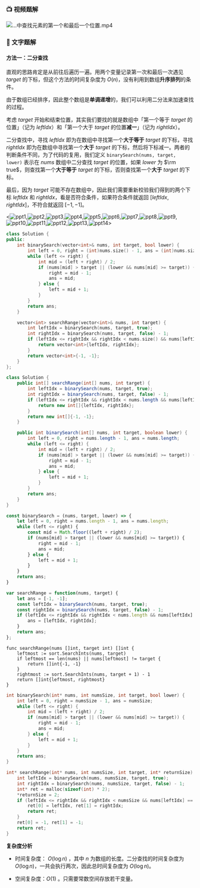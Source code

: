 ### 📺 视频题解  
![...中查找元素的第一个和最后一个位置.mp4](213522fb-128b-4c73-bb88-efd20280c04d)

### 📖 文字题解
#### 方法一：二分查找

直观的思路肯定是从前往后遍历一遍。用两个变量记录第一次和最后一次遇见 $\textit{target}$ 的下标，但这个方法的时间复杂度为 $O(n)$，没有利用到数组**升序排列**的条件。

由于数组已经排序，因此整个数组是**单调递增**的，我们可以利用二分法来加速查找的过程。

考虑 $\textit{target}$ 开始和结束位置，其实我们要找的就是数组中「第一个等于 $\textit{target}$ 的位置」（记为 $\textit{leftIdx}$）和「第一个大于 $\textit{target}$ 的位置**减一**」（记为 $\textit{rightIdx}$）。

二分查找中，寻找 $\textit{leftIdx}$ 即为在数组中寻找第一个**大于等于** $\textit{target}$ 的下标，寻找 $\textit{rightIdx}$ 即为在数组中寻找第一个**大于** $\textit{target}$ 的下标，然后将下标减一。两者的判断条件不同，为了代码的复用，我们定义 `binarySearch(nums, target, lower)` 表示在 $\textit{nums}$ 数组中二分查找 $\textit{target}$ 的位置，如果 $\textit{lower}$ 为 $\rm true$，则查找第一个**大于等于** $\textit{target}$ 的下标，否则查找第一个**大于** $\textit{target}$ 的下标。

最后，因为 $\textit{target}$ 可能不存在数组中，因此我们需要重新校验我们得到的两个下标 $\textit{leftIdx}$ 和 $\textit{rightIdx}$，看是否符合条件，如果符合条件就返回 $[\textit{leftIdx},\textit{rightIdx}]$，不符合就返回 $[-1,-1]$。

<![ppt1](https://assets.leetcode-cn.com/solution-static/34/1.png),![ppt2](https://assets.leetcode-cn.com/solution-static/34/2.png),![ppt3](https://assets.leetcode-cn.com/solution-static/34/3.png),![ppt4](https://assets.leetcode-cn.com/solution-static/34/4.png),![ppt5](https://assets.leetcode-cn.com/solution-static/34/5.png),![ppt6](https://assets.leetcode-cn.com/solution-static/34/6.png),![ppt7](https://assets.leetcode-cn.com/solution-static/34/7.png),![ppt8](https://assets.leetcode-cn.com/solution-static/34/8.png),![ppt9](https://assets.leetcode-cn.com/solution-static/34/9.png),![ppt10](https://assets.leetcode-cn.com/solution-static/34/10.png),![ppt11](https://assets.leetcode-cn.com/solution-static/34/11.png),![ppt12](https://assets.leetcode-cn.com/solution-static/34/12.png),![ppt13](https://assets.leetcode-cn.com/solution-static/34/13.png),![ppt14](https://assets.leetcode-cn.com/solution-static/34/14.png)>

```C++ [sol1-C++]
class Solution { 
public:
    int binarySearch(vector<int>& nums, int target, bool lower) {
        int left = 0, right = (int)nums.size() - 1, ans = (int)nums.size();
        while (left <= right) {
            int mid = (left + right) / 2;
            if (nums[mid] > target || (lower && nums[mid] >= target)) {
                right = mid - 1;
                ans = mid;
            } else {
                left = mid + 1;
            }
        }
        return ans;
    }

    vector<int> searchRange(vector<int>& nums, int target) {
        int leftIdx = binarySearch(nums, target, true);
        int rightIdx = binarySearch(nums, target, false) - 1;
        if (leftIdx <= rightIdx && rightIdx < nums.size() && nums[leftIdx] == target && nums[rightIdx] == target) {
            return vector<int>{leftIdx, rightIdx};
        } 
        return vector<int>{-1, -1};
    }
};
```

```Java [sol1-Java]
class Solution {
    public int[] searchRange(int[] nums, int target) {
        int leftIdx = binarySearch(nums, target, true);
        int rightIdx = binarySearch(nums, target, false) - 1;
        if (leftIdx <= rightIdx && rightIdx < nums.length && nums[leftIdx] == target && nums[rightIdx] == target) {
            return new int[]{leftIdx, rightIdx};
        } 
        return new int[]{-1, -1};
    }

    public int binarySearch(int[] nums, int target, boolean lower) {
        int left = 0, right = nums.length - 1, ans = nums.length;
        while (left <= right) {
            int mid = (left + right) / 2;
            if (nums[mid] > target || (lower && nums[mid] >= target)) {
                right = mid - 1;
                ans = mid;
            } else {
                left = mid + 1;
            }
        }
        return ans;
    }
}
```

```JavaScript [sol1-JavaScript]
const binarySearch = (nums, target, lower) => {
    let left = 0, right = nums.length - 1, ans = nums.length;
    while (left <= right) {
        const mid = Math.floor((left + right) / 2);
        if (nums[mid] > target || (lower && nums[mid] >= target)) {
            right = mid - 1;
            ans = mid;
        } else {
            left = mid + 1;
        }
    }
    return ans;
}

var searchRange = function(nums, target) {
    let ans = [-1, -1];
    const leftIdx = binarySearch(nums, target, true);
    const rightIdx = binarySearch(nums, target, false) - 1;
    if (leftIdx <= rightIdx && rightIdx < nums.length && nums[leftIdx] === target && nums[rightIdx] === target) {
        ans = [leftIdx, rightIdx];
    } 
    return ans;
};
```

```Golang [sol1-Golang]
func searchRange(nums []int, target int) []int {
    leftmost := sort.SearchInts(nums, target)
    if leftmost == len(nums) || nums[leftmost] != target {
        return []int{-1, -1}
    }
    rightmost := sort.SearchInts(nums, target + 1) - 1
    return []int{leftmost, rightmost}
}
```

```C [sol1-C]
int binarySearch(int* nums, int numsSize, int target, bool lower) {
    int left = 0, right = numsSize - 1, ans = numsSize;
    while (left <= right) {
        int mid = (left + right) / 2;
        if (nums[mid] > target || (lower && nums[mid] >= target)) {
            right = mid - 1;
            ans = mid;
        } else {
            left = mid + 1;
        }
    }
    return ans;
}

int* searchRange(int* nums, int numsSize, int target, int* returnSize) {
    int leftIdx = binarySearch(nums, numsSize, target, true);
    int rightIdx = binarySearch(nums, numsSize, target, false) - 1;
    int* ret = malloc(sizeof(int) * 2);
    *returnSize = 2;
    if (leftIdx <= rightIdx && rightIdx < numsSize && nums[leftIdx] == target && nums[rightIdx] == target) {
        ret[0] = leftIdx, ret[1] = rightIdx;
        return ret;
    }
    ret[0] = -1, ret[1] = -1;
    return ret;
}
```


**复杂度分析**

* 时间复杂度： $O(\log n)$ ，其中 $n$ 为数组的长度。二分查找的时间复杂度为 $O(\log n)$，一共会执行两次，因此总时间复杂度为 $O(\log n)$。

* 空间复杂度：$O(1)$ 。只需要常数空间存放若干变量。